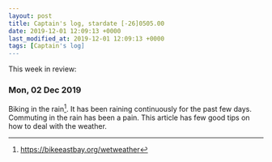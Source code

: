 ```yaml
---
layout: post
title: Captain's log, stardate [-26]0505.00
date: 2019-12-01 12:09:13 +0000
last_modified_at: 2019-12-01 12:09:13 +0000
tags: [Captain's log]
---
```


This week in review: 

<!-- more -->

### Mon, 02 Dec 2019
Biking in the rain[^1]. It has been raining continuously for the past
few days. Commuting in the rain has been a pain. This article has few good
tips on how to deal with the weather.

[^1]: <https://bikeeastbay.org/wetweather>
